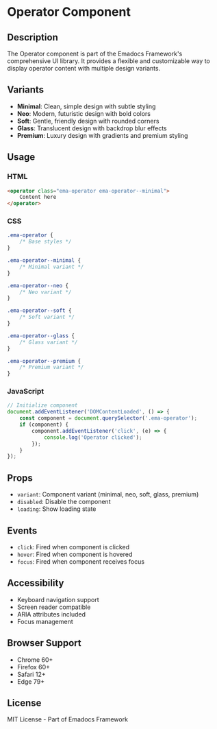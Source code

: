 # Operator Component

## Description
The Operator component is part of the Emadocs Framework's comprehensive UI library. It provides a flexible and customizable way to display operator content with multiple design variants.

## Variants
- **Minimal**: Clean, simple design with subtle styling
- **Neo**: Modern, futuristic design with bold colors
- **Soft**: Gentle, friendly design with rounded corners
- **Glass**: Translucent design with backdrop blur effects
- **Premium**: Luxury design with gradients and premium styling

## Usage

### HTML
```html
<operator class="ema-operator ema-operator--minimal">
    Content here
</operator>
```

### CSS
```css
.ema-operator {
    /* Base styles */
}

.ema-operator--minimal {
    /* Minimal variant */
}

.ema-operator--neo {
    /* Neo variant */
}

.ema-operator--soft {
    /* Soft variant */
}

.ema-operator--glass {
    /* Glass variant */
}

.ema-operator--premium {
    /* Premium variant */
}
```

### JavaScript
```javascript
// Initialize component
document.addEventListener('DOMContentLoaded', () => {
    const component = document.querySelector('.ema-operator');
    if (component) {
        component.addEventListener('click', (e) => {
            console.log('Operator clicked');
        });
    }
});
```

## Props
- `variant`: Component variant (minimal, neo, soft, glass, premium)
- `disabled`: Disable the component
- `loading`: Show loading state

## Events
- `click`: Fired when component is clicked
- `hover`: Fired when component is hovered
- `focus`: Fired when component receives focus

## Accessibility
- Keyboard navigation support
- Screen reader compatible
- ARIA attributes included
- Focus management

## Browser Support
- Chrome 60+
- Firefox 60+
- Safari 12+
- Edge 79+

## License
MIT License - Part of Emadocs Framework
